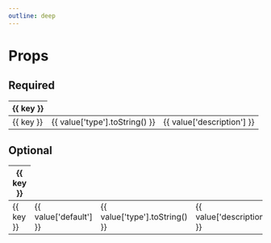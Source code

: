 ```yaml
---
outline: deep
---
```


# Props

## Required

<table>
<thead>
<tr>
    <th v-for="key in ['name',  'type' , 'description']" :key="key">
    {{ key }}
    </th>
</tr>
</thead>

<tbody>
<tr v-for="value, key in requiredProps" :key='"item" + key'>
<td>
{{ key }}
</td>

<td>
    {{ value['type'].toString()  }}
</td>
<td>
    {{ value['description']  }}
</td>
</tr>
</tbody>
</table>

## Optional

<table>
<thead>
<tr>
    <th v-for="key in ['name', 'default', 'type' , 'description']" :key="key">
    {{ key }}
    </th>
</tr>
</thead>

<tbody>
<tr v-for="value, key in nonRequiredProps" :key='"item" + key'>
<td>
{{ key }}
</td>
<td>
    {{ value['default']  }}
</td>
<td>
    {{ value['type'].toString()  }}
</td>
<td>
    {{ value['description']  }}
</td>
</tr>
</tbody>
</table>

<script setup lang="ts">

import { computed } from 'vue'
import { useData } from 'vitepress'
const { site, theme, page, frontmatter } = useData()

import propsWithDefault from '../../src/propsWithDefault'


const requiredProps = computed(() => {
    const filteredObject: Record<string, unknown> = {};
    for (const [key, value] of Object.entries(propsWithDefault)) {
    if (typeof value === 'object' && value !== null && 'required' in value) {
        if (value['required'] === true) {
            filteredObject[key] = value;
        }
    }
    }
    return filteredObject
})


const nonRequiredProps = computed(() => {
    const filteredObject: Record<string, unknown> = {};
    for (const [key, value] of Object.entries(propsWithDefault)) {
        if (!(typeof value === 'object' && value !== null && 'required' in value)) {
        filteredObject[key] = value;       
        }
    }
    return filteredObject
}
)


</script>



